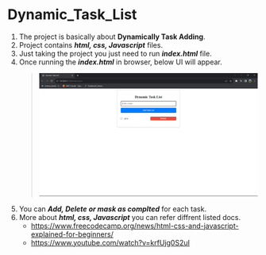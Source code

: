 # Dynamic_Task_List

1. The project is basically about **Dynamically Task Adding**.
1. Project contains ***html, css, Javascript*** files.
1. Just taking the project you just need to run ***index.html*** file.
1. Once running the ***index.html*** in browser, below UI will appear.
    > ![Screenshot of a Dynamic Task List UI](https://github.com/Sunilreddy0/Dynamic_Task_List/blob/master/Screenshots/ProjectIMG.png)
1. You can ***Add, Delete or mask as complted*** for each task.
1. More about ***html, css, Javascript*** you can refer diffrent listed docs.
    - https://www.freecodecamp.org/news/html-css-and-javascript-explained-for-beginners/
    - https://www.youtube.com/watch?v=krfUjg0S2uI